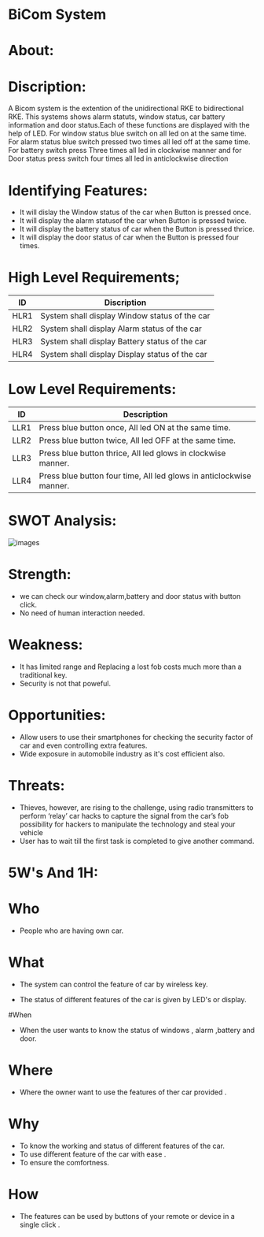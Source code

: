 # BiCom System

# About:

# Discription:

A Bicom system is the extention of the unidirectional RKE to bidirectional RKE. This systems shows alarm statuts, window status, car battery information and door status.Each of these functions are displayed with the help of LED. For window status blue switch on all led on at the same time. For alarm status blue switch pressed two times all led off at the same time. For battery switch press Three times all led in clockwise manner and for Door status press switch four times all led in anticlockwise direction

# Identifying Features:

* It will dislay the Window status of the car when Button is pressed once.
* It will display the alarm statusof the car when Button is pressed twice.
* It will display the battery status of car when the Button is pressed thrice.
* It will display the door status of car when the Button is pressed four times.

# High Level Requirements;

|ID|	Discription|
|---|---|
|HLR1|	System shall display Window status of the car|
|HLR2|	System shall display Alarm status of the car|
|HLR3|	System shall display Battery status of the car|
|HLR4|	System shall display Display status of the car|

# Low Level Requirements:

|ID|	Description|
|---|---|
|LLR1|	Press blue button once, All led ON at the same time.|
|LLR2|	Press blue button twice, All led OFF at the same time.|
|LLR3|	Press blue button thrice, All led glows in clockwise manner.|
|LLR4|	Press blue button four time, All led glows in anticlockwise manner.|

# SWOT Analysis:

![images](https://user-images.githubusercontent.com/98880912/157847938-a582fbca-bfa5-464a-a5c9-cf117a5443fd.jpg)


# Strength:

* we can check our window,alarm,battery and door status with button click.
* No need of human interaction needed.

# Weakness:

* It has limited range and Replacing a lost fob costs much more than a traditional key.
* Security is not that poweful.

# Opportunities:

* Allow users to use their smartphones for checking the security factor of car and even controlling extra features.
* Wide exposure in automobile industry as it's cost efficient also.

# Threats: 

* Thieves, however, are rising to the challenge, using radio transmitters to perform ‘relay’ car hacks to capture the signal from the car’s fob possibility for hackers to manipulate the technology and steal your vehicle
* User has to wait till the first task is completed to give another command.


# 5W's And 1H:

# Who

* People who are having own car.

# What

* The system can control the feature of car by wireless key.

* The status of different features of the car is given by LED's or display.

#When

* When the user wants to know the status of windows , alarm ,battery and door.

# Where

* Where the owner want to use the features of ther car provided .

# Why

* To know the working and status of different features of the car.
* To use different feature of the car with ease .
* To ensure the comfortness.

# How

* The features can be used by buttons of your remote or device in a single click .
